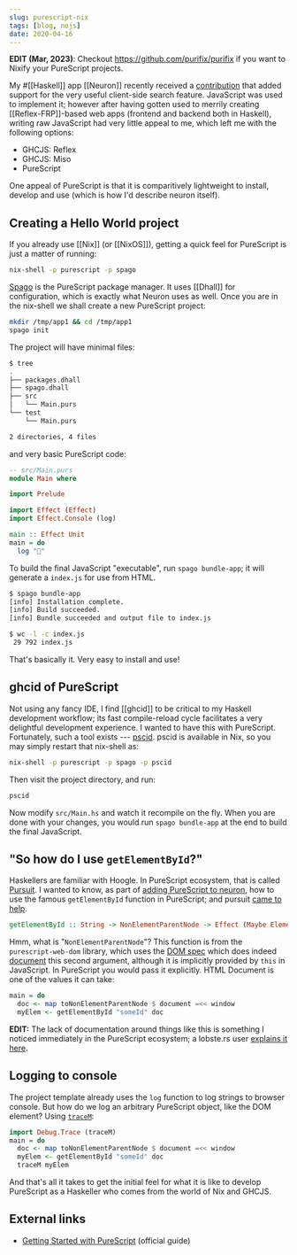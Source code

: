```yaml
---
slug: purescript-nix
tags: [blog, nojs]
date: 2020-04-16
---
```


**EDIT (Mar, 2023)**: Checkout https://github.com/purifix/purifix if you want to Nixify your PureScript projects.

My #[[Haskell]] app [[Neuron]] recently received a [contribution](https://github.com/srid/neuron/pull/90) that added support for the very useful client-side search feature. JavaScript was used to implement it; however after having gotten used to merrily creating [[Reflex-FRP]]-based web apps (frontend and backend both in Haskell), writing raw JavaScript had very little appeal to me, which left me with the following options:

* GHCJS: Reflex
* GHCJS: Miso
* PureScript

One appeal of PureScript is that it is comparitively lightweight to install, develop and use (which is how I'd describe neuron itself).

## Creating a Hello World project

If you already use [[Nix]] (or [[NixOS]]), getting a quick feel for PureScript is just a
matter of running:

```bash
nix-shell -p purescript -p spago
```

[Spago](https://github.com/purescript/spago) is the PureScript package manager.
It uses [[Dhall]] for configuration, which is exactly what Neuron uses as well. Once
you are in the nix-shell we shall create a new PureScript project:

```bash
mkdir /tmp/app1 && cd /tmp/app1
spago init
```

The project will have minimal files:

```bash
$ tree
.
├── packages.dhall
├── spago.dhall
├── src
│   └── Main.purs
└── test
    └── Main.purs

2 directories, 4 files
```

and very basic PureScript code:
```haskell
-- src/Main.purs
module Main where

import Prelude

import Effect (Effect)
import Effect.Console (log)

main :: Effect Unit
main = do
  log "🍝"
```

To build the final JavaScript "executable", run `spago bundle-app`; it will
generate a `index.js` for use from HTML.

```bash
$ spago bundle-app
[info] Installation complete.
[info] Build succeeded.
[info] Bundle succeeded and output file to index.js

$ wc -l -c index.js
 29 792 index.js
```

That's basically it. Very easy to install and use!

## ghcid of PureScript

Not using any fancy IDE, I find [[ghcid]] to be
critical to my Haskell development workflow; its fast compile-reload cycle
facilitates a very delightful development experience. I wanted to have this
with PureScript. Fortunately, such a tool exists ---
[pscid](https://github.com/kritzcreek/pscid). pscid is available in Nix, so you
may simply restart that nix-shell as:

```bash
nix-shell -p purescript -p spago -p pscid
```

Then visit the project directory, and run:

```bash
pscid
```

Now modify `src/Main.hs` and watch it recompile on the fly. When you are done
with your changes, you would run `spago bundle-app` at the end to build the
final JavaScript.

## "So how do I use `getElementById`?"

Haskellers are familiar with Hoogle. In PureScript ecosystem, that is called
[Pursuit](https://pursuit.purescript.org/). I wanted to know, as part of [adding
PureScript to neuron](https://github.com/srid/neuron/pull/106), how to use the
famous `getElementById` function in PureScript; and pursuit [came to
help](https://pursuit.purescript.org/search?q=getElementById).

```haskell
getElementById :: String -> NonElementParentNode -> Effect (Maybe Element)
```

Hmm, what is "`NonElementParentNode`"? This function is from the
`purescript-web-dom` library, which uses the [DOM
spec](https://dom.spec.whatwg.org/) which does indeed
[document](https://dom.spec.whatwg.org/#interface-nonelementparentnode) this
second argument, although it is implicitly provided by `this` in JavaScript. In
PureScript you would pass it explicitly. HTML Document is one of the values it
can take:


```haskell
main = do
  doc <- map toNonElementParentNode $ document =<< window
  myElem <- getElementById "someId" doc
```

**EDIT:** The lack of documentation around things like this is something I
noticed immediately in the PureScript ecosystem; a lobste.rs user [explains it here](https://lobste.rs/s/wa99yt/coming_purescript_from_haskell_reflex#c_faof1j).

## Logging to console

The project template already uses the `log` function to log strings to browser
console. But how do we log an arbitrary PureScript object, like the DOM element?
Using
[`traceM`](https://pursuit.purescript.org/packages/purescript-debug/4.0.0/docs/Debug.Trace#v:traceM):

```haskell
import Debug.Trace (traceM)
main = do
  doc <- map toNonElementParentNode $ document =<< window
  myElem <- getElementById "someId" doc
  traceM myElem
```

And that's all it takes to get the initial feel for what it is like to develop
PureScript as a Haskeller who comes from the world of Nix and GHCJS.

## External links

- [Getting Started with PureScript](https://github.com/purescript/documentation/blob/master/guides/Getting-Started.md) (official guide)

